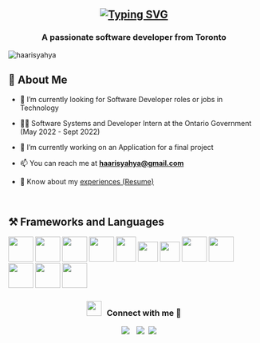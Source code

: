 <h2 align="center">

  [![Typing SVG](https://readme-typing-svg.herokuapp.com?center=true&vCenter=true&size=50&duration=3000&color=967BB6&width=700&height=70&lines=Hi!+I'm+Haaris+Yahya+%3A\))](https://git.io/typing-svg)
  
 </h2> 
<h3 align="center">A passionate software developer from Toronto</h3>


<p align="left"> <img src="https://camo.githubusercontent.com/d8a8453730652a50c56161272a40808cba323b4aea4f402654577c9394172f05/68747470733a2f2f6b6f6d617265762e636f6d2f67687076632f3f757365726e616d653d6962686173686d69267374796c653d666f722d7468652d626164676526636f6c6f723d627269676874677265656e" alt="haarisyahya"/> </p>

 ## 👋 About Me


- 🔭 I’m currently looking for Software Developer roles or jobs in Technology</a>

- 🧑‍💼 Software Systems and Developer Intern at the Ontario Government (May 2022 - Sept 2022)

- 🌱 I’m currently working on an Application for a final project

- 📫 You can reach me at **haarisyahya@gmail.com**

- 📄 Know about my <a href="https://github.com/haarisyahya/haarisyahya/blob/main/Haaris%20Yahya%20-%20resume1.pdf" target="blank">experiences (Resume)</a>
<br/>

## ⚒️ Frameworks and Languages

<a href="https://www.python.org/" title="Python" target="blank"><img src="https://img.icons8.com/color/48/null/python--v1.png" width="50" height="50"/></a>
<a href="https://www.java.com/en/" title="Java" target="blank"><img src="https://img.icons8.com/color/48/null/java-coffee-cup-logo--v1.png" width="50" height="50"/></a>
<a href="https://docs.microsoft.com/en-us/dotnet/csharp/" title="C#" target="blank"><img src="https://img.icons8.com/color/48/null/c-sharp-logo.png" width="50" height="50"/></a>
<a href="https://html.com/" title="HTML" target="blank"><img src="https://img.icons8.com/color-glass/48/null/html-filetype.png" width="50" height="50"/></a>
<a href="https://en.wikipedia.org/wiki/CSS" title="CSS" target="blank"><img src="https://img.icons8.com/fluency/48/null/css3.png" width="40" height="50"/></a>
<a href="https://en.wikipedia.org/wiki/JavaScript" title="JavaScript" target="blank"><img src="https://img.icons8.com/color/48/null/javascript--v1.png" width="40" height="40"/></a>
<a href="https://en.wikipedia.org/wiki/SQL" title="SQL" target="blank"><img src="https://img.icons8.com/external-dygo-kerismaker/48/null/external-SQL-networking-dygo-kerismaker.png" width="40" height="40"/></a>
<a href="https://git-scm.com/" title="Git" target="blank"><img src="https://img.icons8.com/color/48/null/git.png" width="50" height="50"/></a>
<a href="https://nodejs.org/en/about/" title="Node.js" target="blank"><img src="https://img.icons8.com/fluency/48/null/node-js.png" width="50" height="50"/></a>
<a href="https://reactjs.org/" title="React.js" target="blank"><img src="https://img.icons8.com/plasticine/48/null/react.png" width="50" height="50"/></a>
<a href="https://www.microsoft.com/en-ca/sql-server/sql-server-downloads" target="blank"><img src="https://img.icons8.com/color/48/null/microsoft-sql-server.png" width="50" height="50"/></a>
<a href="https://www.mysql.com/" target="blank"><img src="https://img.icons8.com/color/48/null/mysql-logo.png" width="50" height="50"/></a>

<h3 align="center" > <img src="https://media.giphy.com/media/iY8CRBdQXODJSCERIr/giphy.gif" width="30" height="30" style="margin-right: 10px;">Connect with me 🤝 </h3>



<p align="center">


 <div align="center"  class="icons-social" style="margin-left: 10px;">
        <a style="margin-left: 10px;"  target="_blank" href="https://www.linkedin.com/in/haaris-yahya-398ba9195/">
			<img src="https://img.icons8.com/doodle/40/000000/linkedin--v2.png"></a>
        <a style="margin-left: 10px;" target="_blank" href="https://github.com/100rabhcsmc">
		<img src="https://img.icons8.com/doodle/40/000000/github--v1.png"></a>
	<a style="margin-left: 5px;" target="_blank" href="https://github.com/haarisyahya/haarisyahya/blob/main/Haaris%20Yahya%20-%20resume1.pdf">
					<img src="https://img.icons8.com/external-flaticons-lineal-color-flat-icons/34/null/external-resume-resume-flaticons-lineal-color-flat-icons.png"/></a>
      </div>

</p>


